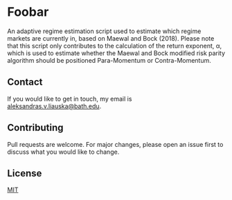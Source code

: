 # Foobar
An adaptive regime estimation script used to estimate which regime markets are currently in, based on Maewal and Bock (2018). Please note that this script only contributes to the calculation of the return exponent, α, which is used to estimate whether the Maewal and Bock modified risk parity algorithm should be positioned Para-Momentum or Contra-Momentum. 

## Contact
If you would like to get in touch, my email is aleksandras.v.liauska@bath.edu.

## Contributing
Pull requests are welcome. For major changes, please open an issue first to discuss what you would like to change.

## License
[MIT](https://choosealicense.com/licenses/mit/)
